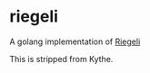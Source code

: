 # riegeli

A golang implementation of [Riegeli](https://github.com/google/riegeli)

This is stripped from Kythe.
